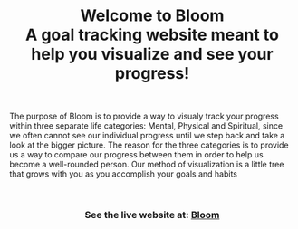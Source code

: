 <h1 align='center'>Welcome to Bloom<br> A goal tracking website meant to help you visualize and see your progress! </h1>

&nbsp;

<p>The purpose of Bloom is to provide a way to visualy track your progress within three separate life categories: Mental, Physical and Spiritual, since we often cannot see our individual progress until we step back and take a look at the bigger picture. The reason for the three categories is to provide us a way to compare our progress between them in order to help us become a well-rounded person. Our method of visualization is a little tree that grows with you as you accomplish your goals and habits</p>
           
&nbsp;

<h3 align='center'> See the live website at: 
<a href="https://bloomv2.onrender.com/">Bloom</a>
</h3>
